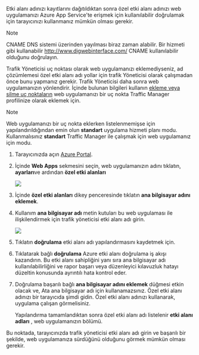 Etki alanı adınızı kayıtlarını dağıtıldıktan sonra özel etki alanı adınızı web uygulamanızı Azure App Service'te erişmek için kullanılabilir doğrulamak için tarayıcınızı kullanmanız mümkün olması gerekir.

> [!NOTE]
> CNAME DNS sistemi üzerinden yayılması biraz zaman alabilir. Bir hizmeti gibi kullanabilir <a href="http://www.digwebinterface.com/">http://www.digwebinterface.com/</a> CNAME kullanılabilir olduğunu doğrulayın.
> 
> 

Trafik Yöneticisi uç noktası olarak web uygulamanızı eklemediyseniz, ad çözümlemesi özel etki alanı adı yollar için trafik Yöneticisi olarak çalışmadan önce bunu yapmanız gerekir. Trafik Yöneticisi daha sonra web uygulamanızın yönlendirir. İçinde bulunan bilgileri kullanın [ekleme veya silme uç noktaların](../articles/traffic-manager/traffic-manager-endpoints.md) web uygulamanızı bir uç nokta Traffic Manager profilinize olarak eklemek için.

> [!NOTE]
> Web uygulamanızı bir uç nokta eklerken listelenmemişse için yapılandırıldığından emin olun **standart** uygulama hizmeti planı modu. Kullanmalısınız **standart** Traffic Manager ile çalışmak için web uygulamanız için modu.
> 
> 

1. Tarayıcınızda açın [Azure Portal](https://portal.azure.com).
2. İçinde **Web Apps** sekmesini seçin, web uygulamanızın adını tıklatın, **ayarları**ve ardından **özel etki alanları**
   
    ![](./media/custom-dns-web-site/dncmntask-cname-6.png)
3. İçinde **özel etki alanları** dikey penceresinde tıklatın **ana bilgisayar adını eklemek**.
4. Kullanım **ana bilgisayar adı** metin kutuları bu web uygulaması ile ilişkilendirmek için trafik yöneticisi etki alanı adı girin.
   
    ![](./media/custom-dns-web-site/dncmntask-cname-8.png)
5. Tıklatın **doğrulama** etki alanı adı yapılandırmasını kaydetmek için.
6. Tıklatarak bağlı **doğrulama** Azure etki alanı doğrulama iş akışı kazandırın. Bu etki alanı sahipliğini yanı sıra ana bilgisayar adı kullanılabilirliğini ve rapor başarı veya düzenleyici kılavuzluk hatayı düzeltin konusunda ayrıntılı hata kontrol eder.    
7. Doğrulama başarılı bağlı **ana bilgisayar adını eklemek** düğmesi etkin olacak ve, Ata ana bilgisayar adı için kullanamazsınız. Özel etki alanı adınızı bir tarayıcıda şimdi gidin. Özel etki alanı adınızı kullanarak, uygulama çalışan görmelisiniz. 
   
   Yapılandırma tamamlandıktan sonra özel etki alanı adı listelenir **etki alanı adları** , web uygulamanızın bölümü.

Bu noktada, tarayıcınızda trafik yöneticisi etki alanı adı girin ve başarılı bir şekilde, web uygulamanıza sürdüğünü olduğunu görmek mümkün olması gerekir.

